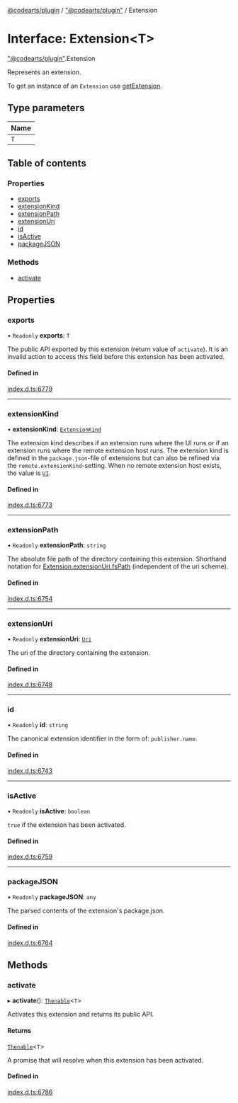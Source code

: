 [@codearts/plugin](../README.md) / ["@codearts/plugin"](../modules/_codearts_plugin_.md) / Extension

# Interface: Extension<T\>

["@codearts/plugin"](../modules/_codearts_plugin_.md).Extension

Represents an extension.

To get an instance of an `Extension` use [getExtension](../modules/codearts_plugin_.extensions.md#getextension).

## Type parameters

| Name |
| :------ |
| `T` |

## Table of contents

### Properties

- [exports](codearts_plugin_.Extension.md#exports)
- [extensionKind](codearts_plugin_.Extension.md#extensionkind)
- [extensionPath](codearts_plugin_.Extension.md#extensionpath)
- [extensionUri](codearts_plugin_.Extension.md#extensionuri)
- [id](codearts_plugin_.Extension.md#id)
- [isActive](codearts_plugin_.Extension.md#isactive)
- [packageJSON](codearts_plugin_.Extension.md#packagejson)

### Methods

- [activate](codearts_plugin_.Extension.md#activate)

## Properties

### exports

• `Readonly` **exports**: `T`

The public API exported by this extension (return value of `activate`).
It is an invalid action to access this field before this extension has been activated.

#### Defined in

[index.d.ts:6779](https://github.com/huaweicloud/cloudide-plugin-api/blob/5055bbd/index.d.ts#L6779)

___

### extensionKind

• **extensionKind**: [`ExtensionKind`](../enums/codearts_plugin_.ExtensionKind.md)

The extension kind describes if an extension runs where the UI runs
or if an extension runs where the remote extension host runs. The extension kind
is defined in the `package.json`-file of extensions but can also be refined
via the `remote.extensionKind`-setting. When no remote extension host exists,
the value is [`UI`](../enums/codearts_plugin_.ExtensionKind.md#ui).

#### Defined in

[index.d.ts:6773](https://github.com/huaweicloud/cloudide-plugin-api/blob/5055bbd/index.d.ts#L6773)

___

### extensionPath

• `Readonly` **extensionPath**: `string`

The absolute file path of the directory containing this extension. Shorthand
notation for [Extension.extensionUri.fsPath](codearts_plugin_.Extension.md#extensionuri) (independent of the uri scheme).

#### Defined in

[index.d.ts:6754](https://github.com/huaweicloud/cloudide-plugin-api/blob/5055bbd/index.d.ts#L6754)

___

### extensionUri

• `Readonly` **extensionUri**: [`Uri`](../classes/codearts_plugin_.Uri.md)

The uri of the directory containing the extension.

#### Defined in

[index.d.ts:6748](https://github.com/huaweicloud/cloudide-plugin-api/blob/5055bbd/index.d.ts#L6748)

___

### id

• `Readonly` **id**: `string`

The canonical extension identifier in the form of: `publisher.name`.

#### Defined in

[index.d.ts:6743](https://github.com/huaweicloud/cloudide-plugin-api/blob/5055bbd/index.d.ts#L6743)

___

### isActive

• `Readonly` **isActive**: `boolean`

`true` if the extension has been activated.

#### Defined in

[index.d.ts:6759](https://github.com/huaweicloud/cloudide-plugin-api/blob/5055bbd/index.d.ts#L6759)

___

### packageJSON

• `Readonly` **packageJSON**: `any`

The parsed contents of the extension's package.json.

#### Defined in

[index.d.ts:6764](https://github.com/huaweicloud/cloudide-plugin-api/blob/5055bbd/index.d.ts#L6764)

## Methods

### activate

▸ **activate**(): [`Thenable`](Thenable.md)<`T`\>

Activates this extension and returns its public API.

#### Returns

[`Thenable`](Thenable.md)<`T`\>

A promise that will resolve when this extension has been activated.

#### Defined in

[index.d.ts:6786](https://github.com/huaweicloud/cloudide-plugin-api/blob/5055bbd/index.d.ts#L6786)
